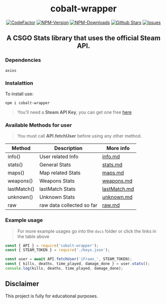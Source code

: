 <div align="center">
    <h1>cobalt-wrapper</h1>
    <a href="https://www.codefactor.io/repository/github/ifraan/cobalt-wrapper"><img src="https://www.codefactor.io/repository/github/ifraan/cobalt-wrapper/badge" alt="CodeFactor" /></a>
    <a href="https://www.npmjs.com/package/cobalt-wrapper"><img src="https://badgen.net/npm/v/cobalt-wrapper?color=blue" alt="NPM-Version"/></a>
    <a href="https://www.npmjs.com/package/cobalt-wrapper"><img src="https://badgen.net/npm/dt/cobalt-wrapper?color=blue" alt="NPM-Downloads"/></a>
    <a href="https://github.com/iFraan/cobalt-wrapper"><img src="https://badgen.net/github/stars/iFraan/cobalt-wrapper?color=yellow" alt="Github Stars"/></a>
    <a href="https://github.com/iFraan/cobalt-wrapper/issues"><img src="https://badgen.net/github/issues/iFraan/cobalt-wrapper?color=green" alt="Issues"/></a>
    <h2>A <b>CSGO Stats</b> library that uses the official Steam API.</h2>
</div>

### Dependencies
``
axios
``

### Instalattion
To install use:
```shell
npm i cobalt-wrapper
```

> You'll need a **Steam API Key**, you can get one free [here](https://steamcommunity.com/dev/apikey)


### Available Methods for user
> You must call **API.fetchUser** before using any other method.

| Method      | Description               | More info                         |
| ----------- | ------------------------- | --------------------------------- |
| info()      | User related Info         | [info.md](docs/info.md)           |
| stats()     | General Stats             | [stats.md](docs/stats.md)         |
| maps()      | Map related Stats         | [maps.md](docs/maps.md)           |
| weapons()   | Weapons Stats             | [weapons.md](docs/weapons.md)     |
| lastMatch() | lastMatch Stats           | [lastMatch.md](docs/lastMatch.md) |
| unknown()   | Unknown Stats             | [unknown.md](docs/unknown.md)     |
| raw         | raw data collected so far | [raw.md](docs/raw.md)             |


### Example usage
> For more example usages go into the `docs` folder or click the links in the table above

```js
const { API } = require('cobalt-wrapper');
const { STEAM_TOKEN } = require('./keys.json');

const user = await API.fetchUser('iFraan_', STEAM_TOKEN);
const { kills, deaths, time_played, damage_done } = user.stats();
console.log(kills, deaths, time_played, damage_done);
```


## Disclaimer
This project is fully for educational purposes.